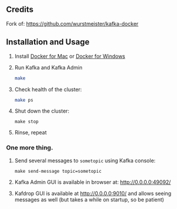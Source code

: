 ## Credits

Fork of: https://github.com/wurstmeister/kafka-docker 

## Installation and Usage

1. Install [Docker for Mac](https://www.docker.com/docker-mac) or [Docker for Windows](https://www.docker.com/docker-windows)

2. Run Kafka and Kafka Admin
   ```bash
   make
   ```

3. Check health of the cluster: 

   ```bash
   make ps
   ```

4. Shut down the cluster:

   ```
   make stop
   ```

5. Rinse, repeat

   

### One more thing. 

1. Send several messages to `sometopic` using Kafka console: 
   ```
   make send-message topic=sometopic
   ```

1. Kafka Admin GUI is available in browser at: http://0.0.0.0:49092/
2. Kafdrop GUI is available at http://0.0.0.0:9010/ and allows seeing messages
   as well (but takes a while on startup, so be patient)